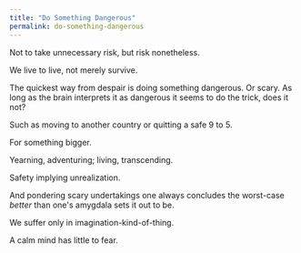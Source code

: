 ```yaml
---
title: "Do Something Dangerous"
permalink: do-something-dangerous
---
```


Not to take unnecessary risk, but risk nonetheless.

We live to live, not merely survive.

The quickest way from despair is doing something dangerous. Or scary. As long as the brain interprets it as dangerous it seems to do the trick, does it not?

Such as moving to another country or quitting a safe 9 to 5.

For something bigger.

Yearning, adventuring; living, transcending.

Safety implying unrealization.

And pondering scary undertakings one always concludes the worst-case _better_ than one's amygdala sets it out to be.

We suffer only in imagination-kind-of-thing.

A calm mind has little to fear.
